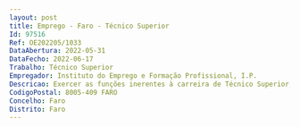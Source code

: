 ```yaml
--- 
layout: post
title: Emprego - Faro - Técnico Superior
Id: 97516
Ref: OE202205/1033
DataAbertura: 2022-05-31
DataFecho: 2022-06-17
Trabalho: Técnico Superior
Empregador: Instituto do Emprego e Formação Profissional, I.P.
Descricao: Exercer as funções inerentes à carreira de Técnico Superior, a que se refere o n.º 2 do artigo 88.º da LTFP, no âmbito do exercício da atividade desenvolvida num Serviço de Formação Profissional, desempenhando tarefas relacionadas com a organização, execução, gestão acompanhamento e avaliação de ações de formação profissional dirigidas a jovens e adultos, designadamente •	Atendimento de candidatos •	Conhecimentos ao nível da informação profissional •	Organização e planificação de ações de formação profissional •	Seleção de equipas formativas e entidades formadoras,•	Acompanhamento de ações de formação profissional •	Registo e processamento de dados nos sistemas informáticos •	Organizar e manter atualizados os processos técnico pedagógicos •	Levantamento de necessidades de formação junto do tecido empresarial
CodigoPostal: 8005-409 FARO
Concelho: Faro
Distrito: Faro
--- 
```

